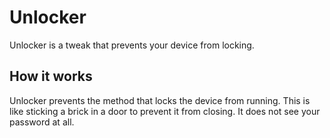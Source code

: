 # Unlocker
Unlocker is a tweak that prevents your device from locking.

## How it works
Unlocker prevents the method that locks the device from running. This is like sticking a brick in a door to prevent it from closing. It does not see your password at all.